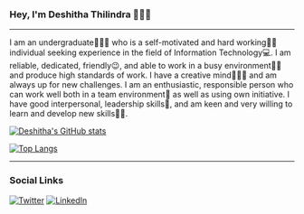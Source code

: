 ### Hey, I'm Deshitha Thilindra 👨🏻‍💻
<hr>

I am an undergraduate👨🏻‍🎓 who is a self-motivated and hard working🧗🏻 individual seeking experience in the field of Information Technology💻. I am reliable, dedicated, friendly😉, and able to work in a busy environment🙇🏻 and produce high standards of work. I have a creative mind👨🏻‍🎨 and am always up for new challenges. I am an enthusiastic, responsible person who can work well both in a team environment🤪 as well as using own initiative. I have good interpersonal, leadership skills🤗, and am keen and very willing to learn and develop new skills🕵🏻.

[![Deshitha's GitHub stats](https://github-readme-stats.vercel.app/api?username=ddthilindra)](https://github.com/anuraghazra/github-readme-stats)


[![Top Langs](https://github-readme-stats.vercel.app/api/top-langs/?username=ddthilindra&layout=compact)](https://github.com/anuraghazra/github-readme-stats)

<hr>


### Social Links 
 [![Twitter][1.2]][1] [![LinkedIn][2.2]][2] 



[1.2]: http://i.imgur.com/wWzX9uB.png (twitter icon without padding)
[2.2]: https://raw.githubusercontent.com/MartinHeinz/MartinHeinz/master/linkedin-3-16.png (LinkedIn icon without padding)



[1]: https://twitter.com/ddthilindra
[2]: https://www.linkedin.com/in/deshitha-thilindra-4b70941b9/
